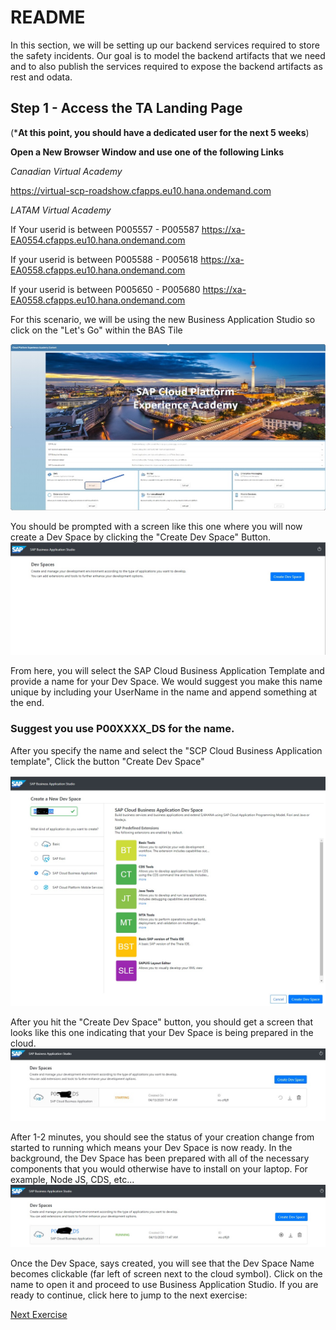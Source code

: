 # README
In this section, we will be setting up our backend services required to store the safety incidents. Our goal is to model the backend artifacts that we need and to also publish the services required to expose the backend artifacts as rest and odata.

## Step 1 - Access the TA Landing Page

(*****At this point, you should have a dedicated user for the next 5 weeks****)

**Open a New Browser Window and use one of the following Links**

*Canadian Virtual Academy*

https://virtual-scp-roadshow.cfapps.eu10.hana.ondemand.com

*LATAM Virtual Academy*

If Your userid is between P005557 - P005587
https://xa-EA0554.cfapps.eu10.hana.ondemand.com

If your userid is between P005588 - P005618
https://xa-EA0558.cfapps.eu10.hana.ondemand.com

If your userid is between P005650 - P005680
https://xa-EA0558.cfapps.eu10.hana.ondemand.com

For this scenario, we will be using the new Business Application Studio so click on the "Let's Go" within the BAS Tile

![BASONLANDINGPAGE](../Images/TALandingBAS.jpg)

You should be prompted with a screen like this one where you will now create a Dev Space by clicking the "Create Dev Space" Button.
![Business APplication Studio](../Images/BASDEV.jpg)

From here, you will select the SAP Cloud Business Application Template and provide a name for your Dev Space. We would suggest you make this name unique by including your UserName in the name and append something at the end. 

### Suggest you use P00XXXX_DS for the name. 

After you specify the name and select the "SCP Cloud Business Application template", Click the button "Create Dev Space"

![Dev Sapce](../Images/BASDEVCAP.jpg)

After you hit the "Create Dev Space" button, you should get a screen that looks like this one indicating that your Dev Space is being prepared in the cloud.
![Dev space being created](../Images/DevSpaceCreate.jpg)

After 1-2 minutes, you should see the status of your creation change from started to running which means your Dev Space is now ready. In the background, the Dev Space has been prepared with all of the necessary components that you would otherwise have to install on your laptop. For example, Node JS, CDS, etc...
![Dev Space Created](../Images/DevSpaceCreated.jpg)

Once the Dev Space, says created, you will see that the Dev Space Name becomes clickable (far left of screen next to the cloud symbol). Click on the name to open it and proceed to use Business Application Studio. If you are ready to continue, click here to jump to the next exercise:

[Next Exercise](Part%201%20-%20Setting%20up%20BAS.md)
